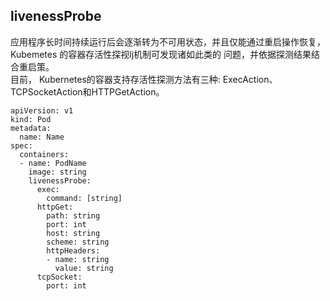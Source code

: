 ## livenessProbe

应用程序长时间持续运行后会逐渐转为不可用状态，并且仅能通过重启操作恢复，Kubemetes 的容器存活性探视lj机制可发现诸如此类的 问题，并依据探测结果结合重启策。  
目前， Kubernetes的容器支持存活性探测方法有三种: ExecAction、TCPSocketAction和HTTPGetAction。



```
apiVersion: v1
kind: Pod 
metadata:
  name: Name
spec:
  containers:
  - name: PodName
    image: string 
    livenessProbe:
      exec:
        command: [string]
      httpGet:
        path: string 
        port: int 
        host: string 
        scheme: string 
        httpHeaders:
        - name: string
          value: string 
      tcpSocket:
        port: int
```



